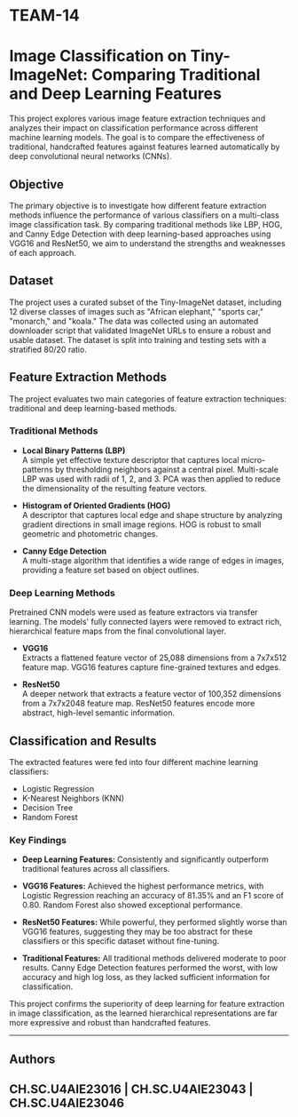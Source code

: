 # TEAM-14

# Image Classification on Tiny-ImageNet: Comparing Traditional and Deep Learning Features

This project explores various image feature extraction techniques and analyzes their impact on classification performance across different machine learning models. The goal is to compare the effectiveness of traditional, handcrafted features against features learned automatically by deep convolutional neural networks (CNNs).

## Objective

The primary objective is to investigate how different feature extraction methods influence the performance of various classifiers on a multi-class image classification task. By comparing traditional methods like LBP, HOG, and Canny Edge Detection with deep learning-based approaches using VGG16 and ResNet50, we aim to understand the strengths and weaknesses of each approach.

## Dataset

The project uses a curated subset of the Tiny-ImageNet dataset, including 12 diverse classes of images such as "African elephant," "sports car," "monarch," and "koala." The data was collected using an automated downloader script that validated ImageNet URLs to ensure a robust and usable dataset. The dataset is split into training and testing sets with a stratified 80/20 ratio.

## Feature Extraction Methods

The project evaluates two main categories of feature extraction techniques: traditional and deep learning-based methods.

### Traditional Methods

- **Local Binary Patterns (LBP)**  
  A simple yet effective texture descriptor that captures local micro-patterns by thresholding neighbors against a central pixel. Multi-scale LBP was used with radii of 1, 2, and 3. PCA was then applied to reduce the dimensionality of the resulting feature vectors.

- **Histogram of Oriented Gradients (HOG)**  
  A descriptor that captures local edge and shape structure by analyzing gradient directions in small image regions. HOG is robust to small geometric and photometric changes.

- **Canny Edge Detection**  
  A multi-stage algorithm that identifies a wide range of edges in images, providing a feature set based on object outlines.

### Deep Learning Methods

Pretrained CNN models were used as feature extractors via transfer learning. The models' fully connected layers were removed to extract rich, hierarchical feature maps from the final convolutional layer.

- **VGG16**  
  Extracts a flattened feature vector of 25,088 dimensions from a 7x7x512 feature map. VGG16 features capture fine-grained textures and edges.

- **ResNet50**  
  A deeper network that extracts a feature vector of 100,352 dimensions from a 7x7x2048 feature map. ResNet50 features encode more abstract, high-level semantic information.

## Classification and Results

The extracted features were fed into four different machine learning classifiers:

- Logistic Regression  
- K-Nearest Neighbors (KNN)  
- Decision Tree  
- Random Forest  

### Key Findings

- **Deep Learning Features:** Consistently and significantly outperform traditional features across all classifiers.  

- **VGG16 Features:** Achieved the highest performance metrics, with Logistic Regression reaching an accuracy of 81.35% and an F1 score of 0.80. Random Forest also showed exceptional performance.  

- **ResNet50 Features:** While powerful, they performed slightly worse than VGG16 features, suggesting they may be too abstract for these classifiers or this specific dataset without fine-tuning.  

- **Traditional Features:** All traditional methods delivered moderate to poor results. Canny Edge Detection features performed the worst, with low accuracy and high log loss, as they lacked sufficient information for classification.

This project confirms the superiority of deep learning for feature extraction in image classification, as the learned hierarchical representations are far more expressive and robust than handcrafted features.

_________________________________________________________________________
## Authors
## CH.SC.U4AIE23016  |  CH.SC.U4AIE23043  |   CH.SC.U4AIE23046
